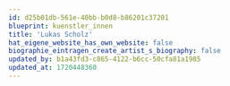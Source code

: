 ```yaml
---
id: d25b01db-561e-40bb-b0d8-b86201c37201
blueprint: kuenstler_innen
title: 'Lukas Scholz'
hat_eigene_website_has_own_website: false
biographie_eintragen_create_artist_s_biography: false
updated_by: b1a43fd3-c865-4122-b6cc-50cfa81a1985
updated_at: 1720448360
---
```

